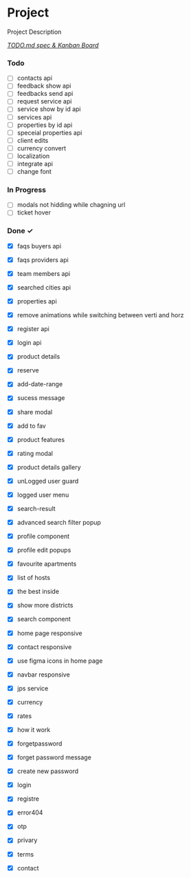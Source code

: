 # Project

Project Description

<em>[TODO.md spec & Kanban Board](https://bit.ly/3fCwKfM)</em>

### Todo

- [ ] contacts api  
- [ ] feedback show api  
- [ ] feedbacks send api  
- [ ] request service api  
- [ ] service show by id api  
- [ ] services api  
- [ ] properties by id api  
- [ ] speceial properties api  
- [ ] client edits  
- [ ] currency convert  
- [ ] localization  
- [ ] integrate api  
- [ ] change font  

### In Progress

- [ ] modals not hidding while chagning url  
- [ ] ticket hover  

### Done ✓

- [x] faqs buyers api  
- [x] faqs providers api  
- [x] team members api  
- [x] searched cities api  
- [x] properties api  
- [x] remove animations while switching between verti and horz  
- [x] register api  
- [x] login api  
- [x] product details  
- [x] reserve  
- [x] add-date-range  
- [x] sucess message  
- [x] share modal  
- [x] add to fav  
- [x] product features  
- [x] rating modal  
- [x] product details gallery  
- [x] unLogged user guard  
- [x] logged user menu  
- [x] search-result  
- [x] advanced search filter popup  
- [x] profile component  
- [x] profile edit popups  
- [x] favourite apartments  
- [x] list of hosts  
- [x] the best inside  
- [x] show more districts  
- [x] search component  
- [x] home page responsive  
- [x] contact responsive  
- [x] use figma icons in home page  
- [x] navbar responsive  
- [x] jps service  
- [x] currency  
- [x] rates  
- [x] how it work  
- [x] forgetpassword  
- [x] forget password message  
- [x] create new password  
- [x] login  
- [x] registre  
- [x] error404  
- [x] otp  
- [x] privary  
- [x] terms  
- [x] contact  

